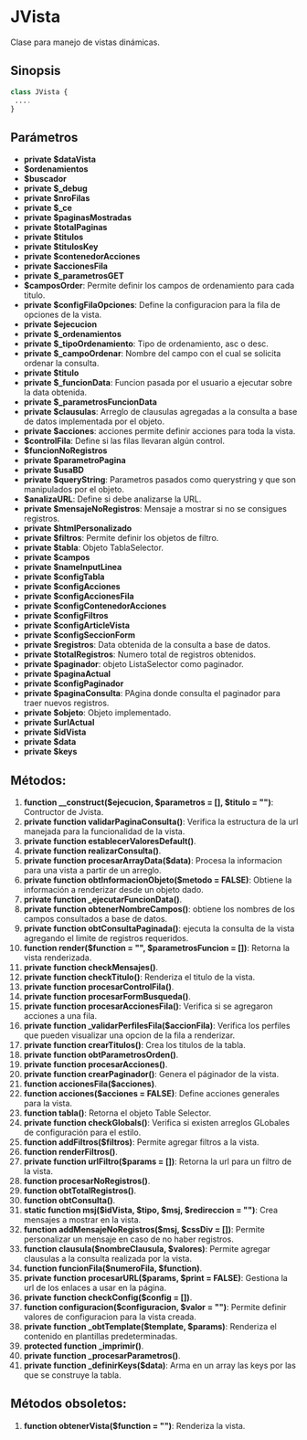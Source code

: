 # JVista
Clase para manejo de vistas dinámicas.

Sinopsis
---
```php
class JVista {
 ....
}
```
Parámetros
---
- **private $dataVista**
- **$ordenamientos**
- **$buscador**
- **private $_debug**
- **private $nroFilas**
- **private $_ce**
- **private $paginasMostradas**
- **private $totalPaginas**
- **private $titulos**
- **private $titulosKey**
- **private $contenedorAcciones**
- **private $accionesFila**
- **private $_parametrosGET**
- **$camposOrder**: Permite definir los campos de ordenamiento para cada titulo.
- **private $configFilaOpciones**: Define la configuracion para la fila de opciones de la vista.
- **private $ejecucion**
- **private $_ordenamientos**
- **private $_tipoOrdenamiento**: Tipo de ordenamiento, asc o desc.
- **private $_campoOrdenar**: Nombre del campo con el cual se solicita ordenar la consulta.
- **private $titulo**
- **private $_funcionData**: Funcion pasada por el usuario a ejecutar sobre la data obtenida.
- **private $_parametrosFuncionData**
- **private $clausulas**: Arreglo de clausulas agregadas a la consulta a base de datos implementada por el objeto.
- **private $acciones**: acciones permite definir acciones para toda la vista.
- **$controlFila**: Define si las filas llevaran algún control.
- **$funcionNoRegistros**
- **private $parametroPagina**
- **private $usaBD**
- **private $queryString**: Parametros pasados como querystring y que son manipulados por el objeto.
- **$analizaURL**: Define si debe analizarse la URL.
- **private $mensajeNoRegistros**: Mensaje a mostrar si no se consigues registros.
- **private $htmlPersonalizado**
- **private $filtros**: Permite definir los objetos de filtro.
- **private $tabla**: Objeto TablaSelector.
- **private $campos**
- **private $nameInputLinea**
- **private $configTabla**
- **private $configAcciones**
- **private $configAccionesFila**
- **private $configContenedorAcciones**
- **private $configFiltros**
- **private $configArticleVista**
- **private $configSeccionForm**
- **private $registros**: Data obtenida de la consulta a base de datos.
- **private $totalRegistros**: Numero total de registros obtenidos.
- **private $paginador**: objeto ListaSelector como paginador.
- **private $paginaActual**
- **private $configPaginador**
- **private $paginaConsulta**: PAgina donde consulta el paginador para traer nuevos registros.
- **private $objeto**:  Objeto implementado.
- **private $urlActual**
- **private $idVista**
- **private $data**
- **private $keys**

Métodos:
---
1. **function __construct($ejecucion, $parametros = [], $titulo = "")**: Contructor de Jvista.
2. **private function validarPaginaConsulta()**: Verifica la estructura de la url manejada para la funcionalidad de la vista.
3. **private function establecerValoresDefault()**.
4. **private function realizarConsulta()**.
5. **private function procesarArrayData($data)**: Procesa la informacion para una vista a partir de un arreglo.
6. **private function obtInformacionObjeto($metodo = FALSE)**: Obtiene la información a renderizar desde un objeto dado.
7. **private function _ejecutarFuncionData()**.
8. **private function obtenerNombreCampos()**: obtiene los nombres de los campos consultados a base de datos.
9. **private function obtConsultaPaginada()**: ejecuta la consulta de la vista agregando el limite de registros requeridos.
10. **function render($function = "", $parametrosFuncion = [])**: Retorna la vista renderizada.
11. **private function checkMensajes()**.
12. **private function checkTitulo()**: Renderiza el titulo de la vista.
13. **private function procesarControlFila()**.
14. **private function procesarFormBusqueda()**.
15. **private function procesarAccionesFila()**: Verifica si se agregaron acciones a una fila.
16. **private function _validarPerfilesFila($accionFila)**: Verifica los perfiles que pueden visualizar una opcion de la fila a renderizar.
17. **private function crearTitulos()**: Crea los titulos de la tabla.
18. **private function obtParametrosOrden()**.
19. **private function procesarAcciones()**.
20. **private function crearPaginador()**: Genera el páginador de la vista.
21. **function accionesFila($acciones)**.
22. **function acciones($acciones = FALSE)**: Define acciones generales para la vista.
23. **function tabla()**: Retorna el objeto Table Selector.
24. **private function checkGlobals()**: Verifica si existen arreglos GLobales de configuración para el estilo.
25. **function addFiltros($filtros)**: Permite agregar filtros a la vista.
26. **function renderFiltros()**.
27. **private function urlFiltro($params = [])**: Retorna la url para un filtro de la vista.
28. **function procesarNoRegistros()**.
29. **function obtTotalRegistros()**.
30. **function obtConsulta()**.
31. **static function msj($idVista, $tipo, $msj, $redireccion = "")**: Crea mensajes a mostrar en la vista.
32. **function addMensajeNoRegistros($msj, $cssDiv = [])**: Permite personalizar un mensaje en caso de no haber registros.
33. **function clausula($nombreClausula, $valores)**: Permite agregar clausulas a la consulta realizada por la vista.
34. **function funcionFila($numeroFila, $function)**.
35. **private function procesarURL($params, $print = FALSE)**: Gestiona la url de los enlaces a usar en la página.
36. **private function checkConfig($config = [])**.
37. **function configuracion($configuracion, $valor = "")**: Permite definir valores de configuracion para la vista creada.
38. **private function _obtTemplate($template, $params)**: Renderiza el contenido en plantillas predeterminadas.
39. **protected function _imprimir()**.
40. **private function _procesarParametros()**.
41. **private function _definirKeys($data)**: Arma en un array las keys por las que se construye la tabla.


Métodos obsoletos:
---
1. **function obtenerVista($function = "")**: Renderiza la vista.
